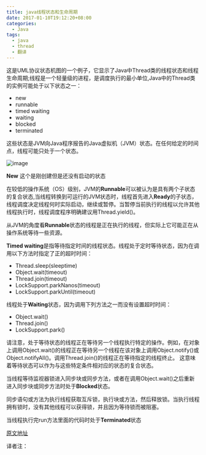 ```yaml
---
title: java线程状态和生命周期
date: 2017-01-10T19:12:20+08:00
categories:
  - Java
tags:
  - java
  - thread
  - 翻译
---
```


这是UML协议状态机图的一个例子，它显示了Java中Thread类的线程状态和线程生命周期;线程是一个轻量级的进程，是调度执行的最小单位,Java中的Thread类的实例可能处于以下状态之一：
<!--more-->
- new
- runnable
- timed waiting
- waiting
- blocked
- terminated

这些状态是JVM向Java程序报告的Java虚拟机（JVM）状态。在任何给定的时间点，线程可能只处于一个状态。

![image](/thread-state-and-lifecycle/state-machine-thread-states.png)

**New** 这个是刚创建但是还没有启动的状态

在较低的操作系统（OS）级别，JVM的**Runnable**可以被认为是具有两个子状态的复合状态,当线程转换到可运行的JVM状态时，线程首先进入**Ready**的子状态，线程调度决定线程何时实际启动，继续或暂停。当暂停当前执行的线程以允许其他线程执行时，线程调度程序明确建议用Thread.yield()。

从JVM的角度看**Runnable**状态的线程是正在执行的线程，但实际上它可能正在从操作系统等待一些资源。

**Timed waiting**是指等待指定时间的线程状态。线程处于定时等待状态，因为在调用以下方法时指定了正的超时时间：

- Thread.sleep(sleeptime)
- Object.wait(timeout)
- Thread.join(timeout)
- LockSupport.parkNanos(timeout)
- LockSupport.parkUntil(timeout)

线程处于**Waiting**状态，因为调用下列方法之一而没有设置超时时间：

- Object.wait()
- Thread.join()
- LockSupport.park()

请注意，处于等待状态的线程正在等待另一个线程执行特定的操作。例如，在对象上调用Object.wait()的线程正在等待另一个线程在该对象上调用Object.notify()或Object.notifyAll()。调用Thread.join()的线程正在等待指定的线程终止。 这意味着等待状态可以作为与这些特定条件相对应的状态的复合状态。

当线程等待监视器锁进入同步块或同步方法，或者在调用Object.wait()之后重新进入同步块或同步方法时处于**Blocked**状态。

同步语句或方法为执行线程获取互斥锁，执行块或方法，然后释放锁。当执行线程拥有锁时，没有其他线程可以获得锁，并且因为等待锁而被阻塞。

当线程执行完run方法里面的代码时处于**Terminated**状态

[原文地址](http://www.uml-diagrams.org/examples/java-6-thread-state-machine-diagram-example.html)

译者注：





